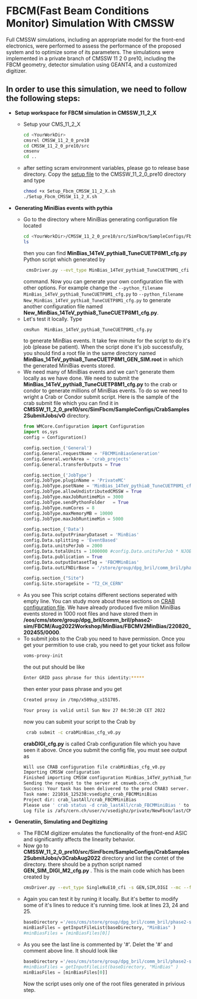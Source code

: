 # FBCM(Fast Beam Conditions Monitor) Simulation With CMSSW
Full CMSSW simulations, including an appropriate model for the front-end electronics, were performed to assess the performance of the proposed system and to optimize some of its parameters. The simulations were implemented in a private branch of CMSSW 11 2 0 pre10, including the FBCM geometry, detector simulation using GEANT4, and a customized digitizer. 
## In order to use this simulation, we need to follow the following steps:
* **Setup workspace for FBCM simulation in CMSSW_11_2_X**
  * Setup your CMS_11_2_X
    ```sh
    cd <YourWorkDir>
    cmsrel CMSSW_11_2_0_pre10
    cd CMSSW_11_2_0_pre10/src
    cmsenv
    cd ..
    ```
   *    after setting scram environment variables, please go to release base directory. Copy the [setup          file](https://github.com/m-sedghi/cmssw/blob/CMSSW_11_2_FbcmBcm1f/SimFbcm) to the  CMSSW_11_2_0_pre10 directory and type 
         ```sh
         chmod +x Setup_Fbcm_CMSSW_11_2_X.sh
         ./Setup_Fbcm_CMSSW_11_2_X.sh
        ```
   
* **Generating MiniBias events with pythia**
   * Go to the  directory where MiniBias generating configuration file located
     ```sh
     cd <YourWorkDir>/CMSSW_11_2_0_pre10/src/SimFbcm/SampleConfigs/Fbcm2022Aug
     ls
     ```
      then you can find **MinBias_14TeV_pythia8_TuneCUETP8M1_cfg.py** Python script which generated by 
       ```sh
        cmsDriver.py --evt_type MinBias_14TeV_pythia8_TuneCUETP8M1_cfi -s GEN,SIM --mc --fileout file:MinBias_14TeV_pythia8_TuneCUETP8M1_GEN_SIM.root --conditions auto:phase2_realistic --era Phase2  --datatier GEN-SIM --geometry Extended2026D81 --eventcontent FEVTDEBUG --pileup=NoPileUp --python_filename MinBias_14TeV_pythia8_TuneCUETP8M1_cfg.py --customise Configuration/DataProcessing/Utils.addMonitoring --nThreads 8 -n 40 --no_exe
        ```
       command. Now you can generate your own configuration file with other options. For example change the  `--python_filename MinBias_14TeV_pythia8_TuneCUETP8M1_cfg.py` to `--python_filename New_MinBias_14TeV_pythia8_TuneCUETP8M1_cfg.py` to generate another configuration file named **New_MinBias_14TeV_pythia8_TuneCUETP8M1_cfg.py**.
    * Let's test it locally. Type 
      ```sh
      cmsRun  MinBias_14TeV_pythia8_TuneCUETP8M1_cfg.py
      ```
      to generate MinBias events. It take few minute for the script to do it's job (please be patient). When the script done it's job successfully, you should find a root file in the same directory named **MinBias_14TeV_pythia8_TuneCUETP8M1_GEN_SIM.root** in which the generated MiniBias events stored.
     * We need many of MiniBias events and we can't generate them locally as we have done. We need to submit the **MinBias_14TeV_pythia8_TuneCUETP8M1_cfg.py** to the crab or condor to generate millions of MiniBias events. To do so we need to wright a Crab or Condor submit script. Here is the sample of the crab submit file which you can find it in  **CMSSW_11_2_0_pre10/src/SimFbcm/SampleConfigs/CrabSamples2SubmitJobs/v0** directory.
       ```py
       from WMCore.Configuration import Configuration
       import os,sys
       config = Configuration()

       config.section_('General')
       config.General.requestName = 'FBCMMinBiasGeneration'
       config.General.workArea = 'crab_projects'
       config.General.transferOutputs = True

       config.section_('JobType')
       config.JobType.pluginName = 'PrivateMC'
       config.JobType.psetName = 'MinBias_14TeV_pythia8_TuneCUETP8M1_cfg.py'
       config.JobType.allowUndistributedCMSSW = True
       config.JobType.maxJobRuntimeMin = 3000
       config.JobType.sendPythonFolder	 = True
       config.JobType.numCores = 8
       config.JobType.maxMemoryMB = 10000
       config.JobType.maxJobRuntimeMin = 5000

       config.section_('Data')
       config.Data.outputPrimaryDataset = 'MinBias'
       config.Data.splitting = 'EventBased'
       config.Data.unitsPerJob = 2000
       config.Data.totalUnits = 1000000 #config.Data.unitsPerJob * NJOBS
       config.Data.publication = True
       config.Data.outputDatasetTag = 'FBCMMinBias'
       config.Data.outLFNDirBase = '/store/group/dpg_bril/comm_bril/phase2-sim/FBCM/'

       config.section_("Site")
       config.Site.storageSite = "T2_CH_CERN"
       ```
  * As you see This script cotains different sections seperated with empty line. You can study more about these sections on [CRAB configuration file](https://twiki.cern.ch/twiki/bin/view/CMSPublic/CRAB3ConfigurationFile). We have already produced five milion MiniBias events stored in 1000 root files and have stored them in **/eos/cms/store/group/dpg_bril/comm_bril/phase2-sim/FBCM/Aug2022Workshop/MinBias/FBCMV2MinBias/220820_202455/0000**.
  * To submit jobs to the Crab you need to have permission. Once you get your permition to use crab, you need to get your ticket ass follow
    ```sh
    voms-proxy-init
    ```
    the out put should be like
    ```sh
    Enter GRID pass phrase for this identity:*****
    ```
    then enter your pass phrase and you get 
    ```sh
    Created proxy in /tmp/x509up_u151705.

    Your proxy is valid until Sun Nov 27 04:50:20 CET 2022
    ```  
    now you can submit your script to the Crab by
    ```sh
     crab submit -c crabMinBias_cfg_v0.py
     ```
     **crabDIGI_cfg.py** is called Crab configuration file which you have seen it above. Once you submit the config file, you must see output as
     ```sh
     Will use CRAB configuration file crabMinBias_cfg_v0.py
     Importing CMSSW configuration 
    Finished importing CMSSW configuration MinBias_14TeV_pythia8_TuneCUETP8M1_cfg.py
    Sending the request to the server at cmsweb.cern.ch
    Success: Your task has been delivered to the prod CRAB3 server.
    Task name: 221016_125238:vsedighz_crab_FBCMMiniBias
    Project dir: crab_lastAll/crab_FBCMMiniBias
    Please use ' crab status -d crab_lastAll/crab_FBCMMiniBias ' to check how the submission process proceeds.
    Log file is /afs/cern.ch/user/v/vsedighz/private/NewFbcm/last/CMSSW_11_2_0_pre10/src/SimFbcm/SampleConfigs/CrabSamples2SubmitJobs/v3CrabAug2022/crab_lastAll/crab_FBCMDIGIPU1/crab.log
    ```
* **Generatiin, Simulating and Degitizing**
  * The FBCM digitizer emulates the functionality of the front-end ASIC and significantly affects the linearity behavior.
  * Now go to **CMSSW_11_2_0_pre10/src/SimFbcm/SampleConfigs/CrabSamples2SubmitJobs/v3CrabAug2022** directory and  list the contet of the directory. there should be a python script named  **GEN_SIM_DIGI_M2_cfg.py** . This is the main code which has been created by 
    ```sh
    cmsDriver.py --evt_type SingleNuE10_cfi -s GEN,SIM,DIGI --mc --fileout file:GEN_SIM_DIGI.root --conditions auto:phase2_realistic --pileup_input file:MinBias_14TeV_pythia8_TuneCUETP8M1_GEN_SIM.root --pileup "AVE_200_BX_25ns,{'B':(-3,3),'N':1.5}" --era Phase2,fbcmDigi,OnlyfbcmDigi --datatier GEN-SIM-DIGI-RAW --geometry Extended2026D81 --eventcontent FEVTDEBUG --python_filename GEN_SIM_DIGI_cfg.py --customise   SimFbcm/SiPadDigitizer/aging.no_aging,Configuration/DataProcessing/Utils.addMonitoring --nThreads 2 -n 2 --no_exe 
    ```
  * Again you can test it by runing it locally. But it's better to modify some of it's lines to reduce it's running time. look at lines 23, 24 and 25. 
    ```py
    baseDirectory ='/eos/cms/store/group/dpg_bril/comm_bril/phase2-sim/FBCM/Aug2022Workshop/MinBias/FBCMV2MinBias/220820_202455'
    minBiasFiles = getInputFileList(baseDirectory, "MinBias" )
    #minBiasFiles = [minBiasFiles[0]]
    ```
  * As you see the last line is commented by '#'. Delet the '#' and comment above line. It should look like
    ```py
    baseDirectory ='/eos/cms/store/group/dpg_bril/comm_bril/phase2-sim/FBCM/Aug2022Workshop/MinBias/FBCMV2MinBias/220820_202455'
    #minBiasFiles = getInputFileList(baseDirectory, "MinBias" )
    minBiasFiles = [minBiasFiles[0]]
      ```
       Now the script uses only one of the root files generated in privious step.